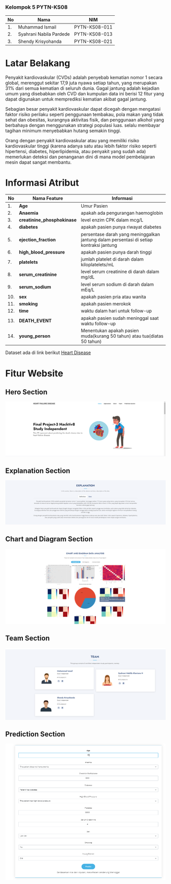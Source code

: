 ### Kelompok 5 PYTN-KS08

| **No** | **Nama** | **NIM** |
| - | - | - |
| 1. | Muhammad Ismail | PYTN-KS08-011 |
| 2. | Syahrani Nabila Pardede | PYTN-KS08-013 |
| 3. | Shendy Krisyohanda | PYTN-KS08-021 |

# Latar Belakang

Penyakit kardiovaskular (CVDs) adalah penyebab kematian nomor 1 secara global, merenggut sekitar 17,9 juta nyawa setiap tahun, yang merupakan 31% dari semua kematian di seluruh dunia. Gagal jantung adalah kejadian umum yang disebabkan oleh CVD dan kumpulan data ini berisi 12 fitur yang dapat digunakan untuk memprediksi kematian akibat gagal jantung.

Sebagian besar penyakit kardiovaskular dapat dicegah dengan mengatasi faktor risiko perilaku seperti penggunaan tembakau, pola makan yang tidak sehat dan obesitas, kurangnya aktivitas fisik, dan penggunaan alkohol yang berbahaya dengan menggunakan strategi populasi luas. selalu membayar tagihan minimum menyebabkan hutang semakin tinggi.

Orang dengan penyakit kardiovaskular atau yang memiliki risiko kardiovaskular tinggi (karena adanya satu atau lebih faktor risiko seperti hipertensi, diabetes, hiperlipidemia, atau penyakit yang sudah ada) memerlukan deteksi dan penanganan dini di mana model pembelajaran mesin dapat sangat membantu.

# Informasi Atribut

| **No** | **Nama Feature** | **Informasi** |
| - | - | - |
| 1. | **Age** | Umur Pasien |
| 2. | **Anaemia** | apakah ada pengurangan haemoglobin |
| 3. | **creatinine_phosphokinase** | level enzim CPK dalam mcg/L |
| 4. | **diabetes** | apakah pasien punya riwayat diabetes |
| 5. | **ejection_fraction** | 	persentase darah yang meninggalkan jantung dalam persentasi di setiap kontraksi jantung |
| 6. | **high_blood_pressure** | apakah pasien punya darah tinggi |
| 7. | **platelets** | jumlah platelet di darah dalam kiloplatelets/mL |
| 8. | **serum_creatinine** | level serum creatinine di darah dalam mg/dL |
| 9. | **serum_sodium** | level serum sodium di darah dalam mEq/L |
| 10. | **sex** | apakah pasien pria atau wanita |
| 11. | **smoking** | apakah pasien merokok |
| 12. | **time** | waktu dalam hari untuk follow-up |
| 13. | **DEATH_EVENT** | apakah pasien sudah meninggal saat waktu follow-up |
| 14. | **young_person** | Menentukan apakah pasien muda(kurang 50 tahun) atau tua(diatas 50 tahun) |

Dataset ada di link berikut <a href="https://www.kaggle.com/datasets/andrewmvd/heart-failure-clinical-data">Heart Disease</a>

# Fitur Website

## Hero Section

![Hero Section](./images/ensemble_1.png)


## Explanation Section

![Explanation Section](./images/ensemble_2.png)


## Chart and Diagram Section

![Chart Section](./images/ensemble_3.png)


## Team Section

![Team Section](./images/ensemble_4.png)


## Prediction Section

![Predict Section](./images/ensemble_5.png)
